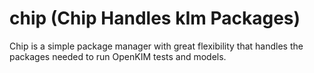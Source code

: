 chip (Chip Handles kIm Packages)
================================

Chip is a simple package manager with great flexibility that handles the
packages needed to run OpenKIM tests and models.  
